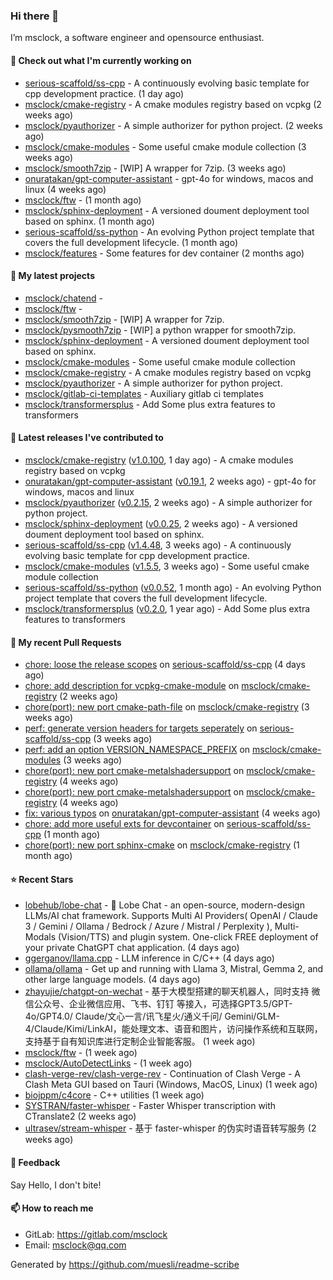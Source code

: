 ### Hi there 👋

I’m msclock, a software engineer and opensource enthusiast.

#### 👷 Check out what I'm currently working on

- [serious-scaffold/ss-cpp](https://github.com/serious-scaffold/ss-cpp) - A continuously evolving basic template for cpp development practice. (1 day ago)
- [msclock/cmake-registry](https://github.com/msclock/cmake-registry) - A cmake modules registry based on vcpkg (2 weeks ago)
- [msclock/pyauthorizer](https://github.com/msclock/pyauthorizer) - A simple authorizer for python project. (2 weeks ago)
- [msclock/cmake-modules](https://github.com/msclock/cmake-modules) - Some useful cmake module collection (3 weeks ago)
- [msclock/smooth7zip](https://github.com/msclock/smooth7zip) - [WIP] A wrapper for 7zip. (3 weeks ago)
- [onuratakan/gpt-computer-assistant](https://github.com/onuratakan/gpt-computer-assistant) - gpt-4o for windows, macos and linux (4 weeks ago)
- [msclock/ftw](https://github.com/msclock/ftw) -  (1 month ago)
- [msclock/sphinx-deployment](https://github.com/msclock/sphinx-deployment) - A versioned doument deployment tool based on sphinx. (1 month ago)
- [serious-scaffold/ss-python](https://github.com/serious-scaffold/ss-python) - An evolving Python project template that covers the full development lifecycle. (1 month ago)
- [msclock/features](https://github.com/msclock/features) - Some features for dev container (2 months ago)

#### 🌱 My latest projects

- [msclock/chatend](https://github.com/msclock/chatend) - 
- [msclock/ftw](https://github.com/msclock/ftw) - 
- [msclock/smooth7zip](https://github.com/msclock/smooth7zip) - [WIP] A wrapper for 7zip.
- [msclock/pysmooth7zip](https://github.com/msclock/pysmooth7zip) - [WIP] a python wrapper for smooth7zip.
- [msclock/sphinx-deployment](https://github.com/msclock/sphinx-deployment) - A versioned doument deployment tool based on sphinx.
- [msclock/cmake-modules](https://github.com/msclock/cmake-modules) - Some useful cmake module collection
- [msclock/cmake-registry](https://github.com/msclock/cmake-registry) - A cmake modules registry based on vcpkg
- [msclock/pyauthorizer](https://github.com/msclock/pyauthorizer) - A simple authorizer for python project.
- [msclock/gitlab-ci-templates](https://github.com/msclock/gitlab-ci-templates) - Auxiliary gitlab ci templates
- [msclock/transformersplus](https://github.com/msclock/transformersplus) - Add Some plus extra features to transformers

#### 🔭 Latest releases I've contributed to

- [msclock/cmake-registry](https://github.com/msclock/cmake-registry) ([v1.0.100](https://github.com/msclock/cmake-registry/releases/tag/v1.0.100), 1 day ago) - A cmake modules registry based on vcpkg
- [onuratakan/gpt-computer-assistant](https://github.com/onuratakan/gpt-computer-assistant) ([v0.19.1](https://github.com/onuratakan/gpt-computer-assistant/releases/tag/v0.19.1), 2 weeks ago) - gpt-4o for windows, macos and linux
- [msclock/pyauthorizer](https://github.com/msclock/pyauthorizer) ([v0.2.15](https://github.com/msclock/pyauthorizer/releases/tag/v0.2.15), 2 weeks ago) - A simple authorizer for python project.
- [msclock/sphinx-deployment](https://github.com/msclock/sphinx-deployment) ([v0.0.25](https://github.com/msclock/sphinx-deployment/releases/tag/v0.0.25), 2 weeks ago) - A versioned doument deployment tool based on sphinx.
- [serious-scaffold/ss-cpp](https://github.com/serious-scaffold/ss-cpp) ([v1.4.48](https://github.com/serious-scaffold/ss-cpp/releases/tag/v1.4.48), 3 weeks ago) - A continuously evolving basic template for cpp development practice.
- [msclock/cmake-modules](https://github.com/msclock/cmake-modules) ([v1.5.5](https://github.com/msclock/cmake-modules/releases/tag/v1.5.5), 3 weeks ago) - Some useful cmake module collection
- [serious-scaffold/ss-python](https://github.com/serious-scaffold/ss-python) ([v0.0.52](https://github.com/serious-scaffold/ss-python/releases/tag/v0.0.52), 1 month ago) - An evolving Python project template that covers the full development lifecycle.
- [msclock/transformersplus](https://github.com/msclock/transformersplus) ([v0.2.0](https://github.com/msclock/transformersplus/releases/tag/v0.2.0), 1 year ago) - Add Some plus extra features to transformers

#### 🔨 My recent Pull Requests

- [chore: loose the release scopes](https://github.com/serious-scaffold/ss-cpp/pull/290) on [serious-scaffold/ss-cpp](https://github.com/serious-scaffold/ss-cpp) (4 days ago)
- [chore: add description for vcpkg-cmake-module](https://github.com/msclock/cmake-registry/pull/146) on [msclock/cmake-registry](https://github.com/msclock/cmake-registry) (2 weeks ago)
- [chore(port): new port cmake-path-file](https://github.com/msclock/cmake-registry/pull/145) on [msclock/cmake-registry](https://github.com/msclock/cmake-registry) (3 weeks ago)
- [perf: generate version headers for targets seperately](https://github.com/serious-scaffold/ss-cpp/pull/279) on [serious-scaffold/ss-cpp](https://github.com/serious-scaffold/ss-cpp) (3 weeks ago)
- [perf: add an option VERSION_NAMESPACE_PREFIX](https://github.com/msclock/cmake-modules/pull/114) on [msclock/cmake-modules](https://github.com/msclock/cmake-modules) (3 weeks ago)
- [chore(port): new port cmake-metalshadersupport](https://github.com/msclock/cmake-registry/pull/142) on [msclock/cmake-registry](https://github.com/msclock/cmake-registry) (4 weeks ago)
- [chore(port): new port cmake-metalshadersupport](https://github.com/msclock/cmake-registry/pull/141) on [msclock/cmake-registry](https://github.com/msclock/cmake-registry) (4 weeks ago)
- [fix: various typos](https://github.com/onuratakan/gpt-computer-assistant/pull/121) on [onuratakan/gpt-computer-assistant](https://github.com/onuratakan/gpt-computer-assistant) (4 weeks ago)
- [chore: add more useful exts for devcontainer](https://github.com/serious-scaffold/ss-cpp/pull/274) on [serious-scaffold/ss-cpp](https://github.com/serious-scaffold/ss-cpp) (1 month ago)
- [chore(port): new port sphinx-cmake](https://github.com/msclock/cmake-registry/pull/140) on [msclock/cmake-registry](https://github.com/msclock/cmake-registry) (1 month ago)

#### ⭐ Recent Stars

- [lobehub/lobe-chat](https://github.com/lobehub/lobe-chat) - 🤯 Lobe Chat - an open-source, modern-design LLMs/AI chat framework. Supports Multi AI Providers( OpenAI / Claude 3 / Gemini / Ollama / Bedrock / Azure / Mistral / Perplexity ), Multi-Modals (Vision/TTS) and plugin system. One-click FREE deployment of your private ChatGPT chat application. (4 days ago)
- [ggerganov/llama.cpp](https://github.com/ggerganov/llama.cpp) - LLM inference in C/C&#43;&#43; (4 days ago)
- [ollama/ollama](https://github.com/ollama/ollama) - Get up and running with Llama 3, Mistral, Gemma 2, and other large language models. (4 days ago)
- [zhayujie/chatgpt-on-wechat](https://github.com/zhayujie/chatgpt-on-wechat) - 基于大模型搭建的聊天机器人，同时支持 微信公众号、企业微信应用、飞书、钉钉 等接入，可选择GPT3.5/GPT-4o/GPT4.0/ Claude/文心一言/讯飞星火/通义千问/ Gemini/GLM-4/Claude/Kimi/LinkAI，能处理文本、语音和图片，访问操作系统和互联网，支持基于自有知识库进行定制企业智能客服。 (1 week ago)
- [msclock/ftw](https://github.com/msclock/ftw) -  (1 week ago)
- [msclock/AutoDetectLinks](https://github.com/msclock/AutoDetectLinks) -  (1 week ago)
- [clash-verge-rev/clash-verge-rev](https://github.com/clash-verge-rev/clash-verge-rev) - Continuation of Clash Verge - A Clash Meta GUI based on Tauri (Windows, MacOS, Linux) (1 week ago)
- [biojppm/c4core](https://github.com/biojppm/c4core) - C&#43;&#43; utilities (1 week ago)
- [SYSTRAN/faster-whisper](https://github.com/SYSTRAN/faster-whisper) - Faster Whisper transcription with CTranslate2 (2 weeks ago)
- [ultrasev/stream-whisper](https://github.com/ultrasev/stream-whisper) - 基于 faster-whisper 的伪实时语音转写服务  (2 weeks ago)

#### 💬 Feedback

Say Hello, I don't bite!

#### 📫 How to reach me

- GitLab: https://gitlab.com/msclock
- Email: msclock@qq.com

Generated by https://github.com/muesli/readme-scribe

